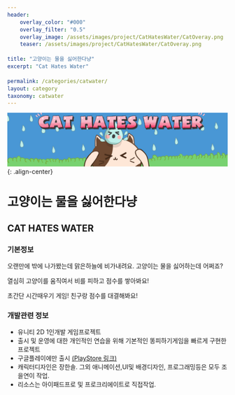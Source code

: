 ```yaml
---
header:
    overlay_color: "#000"
    overlay_filter: "0.5"
    overlay_image: /assets/images/project/CatHatesWater/CatOveray.png
    teaser: /assets/images/project/CatHatesWater/CatOveray.png

title: "고양이는 물을 싫어한다냥"
excerpt: "Cat Hates Water"

permalink: /categories/catwater/
layout: category
taxonomy: catwater
---
```



![/assets/images/project/CatHatesWater/CatHatesWater_Promotion.jpg](/assets/images/project/CatHatesWater/CatHatesWater_Promotion.jpg){: .align-center}

# 고양이는 물을 싫어한다냥
## CAT HATES WATER

### 기본정보 

오랜만에 밖에 나가봤는데 맑은하늘에 비가내려요. 고양이는 물을 싫어하는데 어쩌죠?

열심히 고양이를 움직여서 비를 피하고 점수를 쌓아봐요!

초간단 시간때우기 게임! 친구랑 점수를 대결해봐요!

### 개발관련 정보
- 유니티 2D 1인개발 게임프로젝트
- 출시 및 운영에 대한 개인적인 연습을 위해 기본적인 똥피하기게임을 빠르게 구현한 프로젝트
- 구글플레이에만 출시 [(PlayStore 링크)](https://play.google.com/store/apps/details?id=com.controlroom.catwater)
- 캐릭터디자인은 장한솔. 그외 애니메이션,UI및 배경디자인, 프로그래밍등은 모두 조을연이 작업.
- 리소스는 아이패드프로 및 프로크리에이트로 직접작업. 

